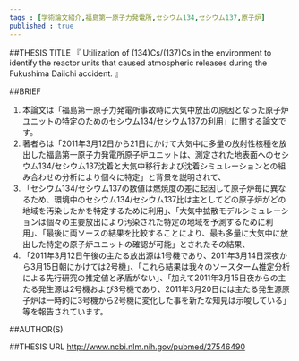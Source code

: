 ```yaml
--- 
tags : [学術論文紹介,福島第一原子力発電所,セシウム134,セシウム137,原子炉] 
published : true
---
```


##THESIS TITLE
『
Utilization of (134)Cs/(137)Cs in the environment to identify the reactor units that caused atmospheric releases during the Fukushima Daiichi accident.
』
  
##BRIEF
1. 本論文は「福島第一原子力発電所事故時に大気中放出の原因となった原子炉ユニットの特定のためのセシウム134/セシウム137の利用」に関する論文です。
1. 著者らは「2011年3月12日から21日にかけて大気中に多量の放射性核種を放出した福島第一原子力発電所原子炉ユニットは、測定された地表面へのセシウム134/セシウム137沈着と大気中移行および沈着シミュレーションとの組み合わせの分析により個々に特定」と背景を説明されて、
1. 「セシウム134/セシウム137の数値は燃焼度の差に起因して原子炉毎に異なるため、環境中のセシウム134/セシウム137比は主としてどの原子炉がどの地域を汚染したかを特定するために利用」、「大気中拡散モデルシミュレーションは個々の主要放出により汚染された特定の地域を予測するために利用」、「最後に両ソースの結果を比較することにより、最も多量に大気中に放出した特定の原子炉ユニットの確認が可能」とされたその結果、
1. 「2011年3月12日午後の主たる放出源は1号機であり、2011年3月14日深夜から3月15日朝にかけては2号機」、「これら結果は我々のソースターム推定分析による先行研究の推定値と矛盾がない」、「加えて2011年3月15日夜からの主たる発生源は2号機および3号機であり、2011年3月20日には主たる発生源原子炉は一時的に3号機から2号機に変化した事を新たな知見は示唆している」等を報告されています。






##AUTHOR(S)

  
##THESIS URL
[
http://www.ncbi.nlm.nih.gov/pubmed/27546490
](
http://www.ncbi.nlm.nih.gov/pubmed/27546490
)
